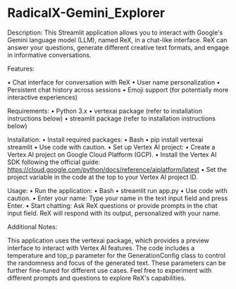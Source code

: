 # RadicalX-Gemini_Explorer

Description:
This Streamlit application allows you to interact with Google's Gemini language model (LLM), named ReX, in a chat-like interface. ReX can answer your questions, generate different creative text formats, and engage in informative conversations.

Features:

 • Chat interface for conversation with ReX
 • User name personalization
 • Persistent chat history across sessions
 • Emoji support (for potentially more interactive experiences)
  
Requirements:
 • Python 3.x
 • vertexai package (refer to installation instructions below)
 • streamlit package (refer to installation instructions below)

Installation:
 • Install required packages:
 • Bash
 • pip install vertexai streamlit
 • Use code with caution.
 • Set up Vertex AI project:
 • Create a Vertex AI project on Google Cloud Platform (GCP).
 • Install the Vertex AI SDK following the official guide: https://cloud.google.com/python/docs/reference/aiplatform/latest
 • Set the project variable in the code at the top to your Vertex AI project ID.

Usage:
 • Run the application:
 • Bash
 • streamlit run app.py
 • Use code with caution.
 • Enter your name: Type your name in the text input field and press Enter.
 • Start chatting: Ask ReX questions or provide prompts in the chat input field. ReX will respond with its output, personalized with your name.

Additional Notes:

This application uses the vertexai package, which provides a preview interface to interact with Vertex AI features.
The code includes a temperature and top_p parameter for the GenerationConfig class to control the randomness and focus of the generated text. These parameters can be further fine-tuned for different use cases.
Feel free to experiment with different prompts and questions to explore ReX's capabilities.
